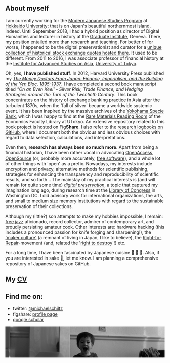## About myself

I am currently working for the [Modern Japanese Studies Program](https://www.oia.hokudai.ac.jp/mjsp/) at [Hokkaido University](https://www.global.hokudai.ac.jp/); that is on Japan's beautiful northernmost island, indeed. Until September 2018, I had a hybrid position as director of Digital Humanities and lecturer in history at the [Graduate Institute](http://graduateinstitute.ch/home.html), Geneva. There, my position entailed more than research and teaching. For better of for worse, I happened to be the digital preservationist and curator for a [unique collection of historical stock exchange quotes hosted there](https://github.com/michaelschiltz/capital-markets-of-the-world).
It used to be different. From 2011 to 2016, I was associate professor of financial history at the [Institute for Advanced Studies on Asia](http://www.ioc.u-tokyo.ac.jp/eng/), [University of Tokyo](http://www.u-tokyo.ac.jp/en/). 

Oh, yes, **I have published stuff**. In 2012, Harvard University Press published my *[The Money Doctors From Japan: Finance, Imperialism, and the Building of the Yen Bloc, 1895-1937](http://www.hup.harvard.edu/catalog.php?isbn=9780674062498)*. I have completed a second book manuscript titled *"On an Even Keel' - Silver Risk, Trade Finance, and Hedging Strategies around the Turn of the Twentieth Century*. This book concentrates on the history of exchange banking practice in Asia after the turbulent 1870s, when the 'fall of silver' became a worldwide systemic event. It has been inspired by the massive archives of the [Yokohama Specie Bank](https://en.wikipedia.org/wiki/Yokohama_Specie_Bank), which I was happy to find at the [Rare Materials Reading Room](http://www.lib.e.u-tokyo.ac.jp/?page_id=1946) of the Economics Faculty Library at UTokyo. An extensive repository related to this book project is hosted on [Fig**Share**](https://figshare.com/projects/Yokohama_Specie_Bank___/2173). I also refer to the [research logbooks on GitHub](https://github.com/michaelschiltz/even-keel), where I document both the obvious and less obvious choices with regard to data selection, calculations, and interpretations.

Even then, **research has always been so much more**. Apart from being a financial historian, I have been rather vocal in advocating [OpenAccess](https://en.wikipedia.org/wiki/Open_access), [OpenSource](https://en.wikipedia.org/wiki/Open-source_software) (or, probably more accurately, [free software](https://www.gnu.org/philosophy/free-sw.en.html)), and a whole lot of other things with 'open' as a prefix. Nowadays, my interests include encryption and privacy, alternative methods for scientific publishing, strategies for enhancing the transparency and reproducibility of scientific results, and so forth... The mainstay of my practical interests is (and will remain for quite some time) *[digital preservation](https://en.wikipedia.org/wiki/Digital_preservation)*, a topic that captured my imagination long ago, during research time at the [Library of Congress](https://loc.gov/) in Washington DC. I did advisory work for international organizations, the arts, and small to medium size memory institutions with regard to the sustainable preservation of their collections. 

Although my (little?) son attempts to make my hobbies impossible, I remain: [free jazz](https://en.wikipedia.org/wiki/Free_jazz) aficionado, record collector, admirer of contemporary art, and proudly persisting amateur cook. Other interests are: hardware hacking (this includes a pronounced passion for knife forging and sharpening!), the ['maker culture'](https://en.wikipedia.org/wiki/Maker_culture) (a remnant of living in Japan, I like to believe), the [Right-to-Repair](https://www.eff.org/issues/right-to-repair)-movement (and, related the '[right to destroy](https://www.yalelawjournal.org/article/the-right-to-destroy)'!) etc. 

For a long time, I have been fascinated by Japanese cuisine :fried_shrimp: :sushi: :crab:. Also, if you are interested in sake :sake:, let me know. I am planning a comprehensive repository of Japanese sakes on GitHub.

## My [CV](/CurriculumVitaeMichaelSchiltz.pdf)

## Find me on:
* twitter: [@michaelschiltz](https://twitter.com/michaelschiltz)
* figshare: [profile page](https://figshare.com/authors/Michael_Schiltz/409900)
* [google scholar](https://scholar.google.ch/citations?user=A0GNY-IAAAAJ&hl=en)

![image](/img_Yuki.jpg)
